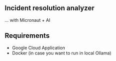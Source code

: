 ## Incident resolution analyzer

... with Micronaut + AI

## Requirements

- Google Cloud Application
- Docker (in case you want to run in local Ollama)


